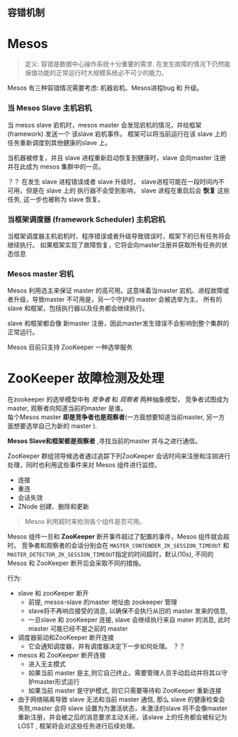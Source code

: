 容错机制
----------------

Mesos
================

> 定义:
    容错是数据中心操作系统十分重要的需求. 在发生故障的情况下仍然能保值功能的正常运行时大规模系统必不可少的能力。

Mesos 有三种容错情况需要考虑: 机器宕机、Mesos进程bug 和 升级。


### 当 Mesos Slave 主机宕机

当 mesos slave 宕机时，mesos master 会发现宕机的情况，并给框架(framework) 发送一个 该slave 宕机事件。
框架可以将当前运行在该 slave 上的任务重新调度到其他健康的slave 上。  

当机器被修复，并且 slave 进程重新启动恢复到健康时，slave 会向master 注册并在此成为 mesos 集群中的一员。  

？？ 在发生 slave 进程错误或者 slave 升级时， slave进程可能在一段时间内不可用，但是在 slave 上的 执行器不会受到影响，
slave 进程在重启后会 __恢复__ 这些任务, 这一步也被称为 slave 恢复。  

### 当框架调度器 (framework Scheduler) 主机宕机

当框架调度器主机宕机时、程序错误或者升级导致错误时，框架下的已有任务将会继续执行。
如果框架实现了故障恢复，它将会向master注册并获取所有任务的状态信息


### Mesos master 宕机
Mesos 利用选主来保证 master 的高可用。这意味着当master 宕机、进程故障或者升级，导致master 不可用是，另一个守护的 master 会被选举为主， 所有的slave 和框架，包括执行器以及任务都会继续执行。  

slave 和框架都会像 新master 注册，因此master发生错误不会影响到整个集群的正常运行。  

Mesos 目前只支持 ZooKeeper 一种选举服务




ZooKeeper 故障检测及处理
========================

在zookeeper 的选举模型中有 _竞争者_ 和 _观察者_ 两种抽象模型，
竞争者试图成为master, 观察者向知道当前的master 是谁。  
每个Mesos master __即是竞争者也是观察者__(一方面想要知道当前master, 另一方面想要选举自己为新的 master ).  

__Mesos Slave和框架都是观察者__ ,寻找当前的master 并与之进行通信。  

ZooKeeper 群组领导候选者通过追踪下列ZooKeeper 会话时间来注册和注销进行处理，同时也利用这些事件来对 Mesos 组件进行监控。  

- 连接
- 重连
- 会话失效
- ZNode 创建、删除和更新

> Mesos 利用超时来检测各个组件是否可用。

Mesos 组件一旦和 __ZooKeeper__ 断开事件超过了配置的事件，Mesos 组件就会超时。
竞争者和观察者的会话分别会在 `MASTER_CONTENDER_ZK_SESSION_TIMEOUT` 和 `MASTER_DETECTOR_ZK_SESSION_TIMEOUT`指定的时间超时，默认(10s), 不同的 Mesos 和 ZooKeeper 断开后会采取不同的措施。


行为:  

- slave 和 zooKeeper 断开
    - 前提, mesos-slave 的master 地址由 zookeeper 管理
    - slave将不再响应接受的消息, 以确保不会执行从旧的 master 发来的信息,
    - 一旦slave 和 zooKeeper 连接, slave 会继续执行来自 mater 的消息, 此时 master 可能已经不是之前的 master
- 调度器驱动和ZooKeeper 断开连接
    - 它会通知调度器，并有调度器决定下一步如何处理。 ？？
- mesos 和 ZooKeeper 断开连接
    - 进入无主模式
    - 如果当前 master 是主,则它自己终止。需要管理人员手动启动并将其以守护master形式运行
    - 如果当前 master 是守护模式, 则它只需要等待和 ZooKeeper 重新连接
- 由于网络隔离导致 slave 无法和当前 master 通信, 那么 slave 的健康检查会失败,master 会将 slave 设置为为激活状态，未激活的slave 将不会像master 重新注册，并会被之后的消息要求主动关闭，该slave 上的任务都会被标记为 LOST , 框架将会对这些任务进行后续处理。
